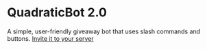 # QuadraticBot 2.0

A simple, user-friendly giveaway bot that uses slash commands and buttons. [Invite it to your server](https://discord.com/api/oauth2/authorize?client_id=930172444910702653&permissions=150528&scope=applications.commands%20bot.)
